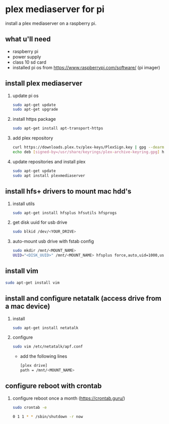 # plex mediaserver for pi

install a plex mediaserver on a raspberry pi.

## what u\'ll need

-   raspberry pi
-   power supply
-   class 10 sd card
-   installed pi os from <https://www.raspberrypi.com/software/> (pi
    imager)

## install plex mediaserver

1.  update pi os

    ``` bash
    sudo apt-get update
    sudo apt-get upgrade
    ```

2.  install https package

    ``` bash
    sudo apt-get install apt-transport-https
    ```

3.  add plex repository

    ``` bash
    curl https://downloads.plex.tv/plex-keys/PlexSign.key | gpg --dearmor | sudo tee /usr/share/keyrings/plex-archive-keyring.gpg >/dev/null
    echo deb [signed-by=/usr/share/keyrings/plex-archive-keyring.gpg] https://downloads.plex.tv/repo/deb public main | sudo tee /etc/apt/sources.list.d/plexmediaserver.list
    ```

4.  update repositories and install plex

    ``` bash
    sudo apt-get update
    sudo apt install plexmediaserver
    ```

## install hfs+ drivers to mount mac hdd\'s

1.  install utils

    ``` bash
    sudo apt-get install hfsplus hfsutils hfsprogs
    ```

2.  get disk uuid for usb drive

    ``` bash
    sudo blkid /dev/<YOUR_DRIVE>
    ```

3.  auto-mount usb drive with fstab config

    ``` bash
    sudo mkdir /mnt/<MOUNT_NAME>
    UUID="<DISK_UUID>" /mnt/<MOUNT_NAME> hfsplus force,auto,uid=1000,users,rw 0 2
    ```

## install vim

``` bash
sudo apt-get install vim
```

## install and configure netatalk (access drive from a mac device)

1.  install

    ``` bash
    sudo apt-get install netatalk
    ```

2.  configure

    ``` bash
    sudo vim /etc/netatalk/apf.conf
    ```

    -   add the following lines

        ``` bash
        [plex drive]
        path = /mnt/<MOUNT_NAME>
        ```

## configure reboot with crontab

1.  configure reboot once a month (<https://crontab.guru/>)

    ``` bash
    sudo crontab -e

    0 1 1 * * /sbin/shutdown -r now
    ```
